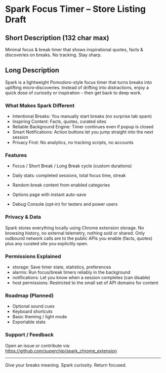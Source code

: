 # Spark Focus Timer – Store Listing Draft

## Short Description (132 char max)
Minimal focus & break timer that shows inspirational quotes, facts & discoveries on breaks. No tracking. Stay sharp.

## Long Description
Spark is a lightweight Pomodoro-style focus timer that turns breaks into uplifting micro‑discoveries. Instead of drifting into distractions, enjoy a quick dose of curiosity or inspiration – then get back to deep work.

### What Makes Spark Different
- Intentional Breaks: You manually start breaks (no surprise tab spam)
- Inspiring Content: Facts, quotes, curated sites
- Reliable Background Engine: Timer continues even if popup is closed
- Smart Notifications: Action buttons let you jump straight into the next session
- Privacy First: No analytics, no tracking scripts, no accounts

### Features
- Focus / Short Break / Long Break cycle (custom durations)
- Daily stats: completed sessions, total focus time, streak
- Random break content from enabled categories
- Options page with instant auto-save
 
- Debug Console (opt‑in) for testers and power users

### Privacy & Data
Spark stores everything locally using Chrome extension storage. No browsing history, no external telemetry, nothing sold or shared. Only outbound network calls are to the public APIs you enable (facts, quotes) plus any curated site you explicitly open.

### Permissions Explained
- storage: Save timer state, statistics, preferences
- alarms: Run focus/break timers reliably in the background
- notifications: Let you know when a session completes (can disable)
- host permissions: Restricted to the small set of API domains for content

### Roadmap (Planned)
- Optional sound cues
- Keyboard shortcuts
- Basic theming / light mode
- Exportable stats

### Support / Feedback
Open an issue or contribute via: https://github.com/superchip/spark_chrome_extension

---
Give your breaks meaning. Spark curiosity. Return focused.
